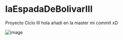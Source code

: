 # laEspadaDeBolivarIII
Proyecto Ciclo III
hola añadi en la master mi commit xD

![image](https://user-images.githubusercontent.com/110510932/184488578-fbf992a3-21d1-41d6-bb65-f919bc1cb961.png)

